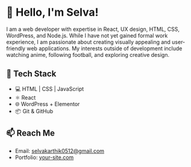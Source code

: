 # 👋 Hello, I'm Selva!
I am a web developer with expertise in React, UX design, HTML, CSS, WordPress, and Node.js. While I have not yet gained formal work experience, I am passionate about creating visually appealing and user-friendly web applications. My interests outside of development include watching anime, following football, and exploring creative design.

## 🚀 Tech Stack
- 💻 HTML | CSS | JavaScript
- ⚛️ React
- 🌐 WordPress + Elementor
- 📦 Git & GitHub

## 📫 Reach Me
- Email: selvakarthik0512@gmail.com
- Portfolio: [your-site.com](https://your-site.com)

